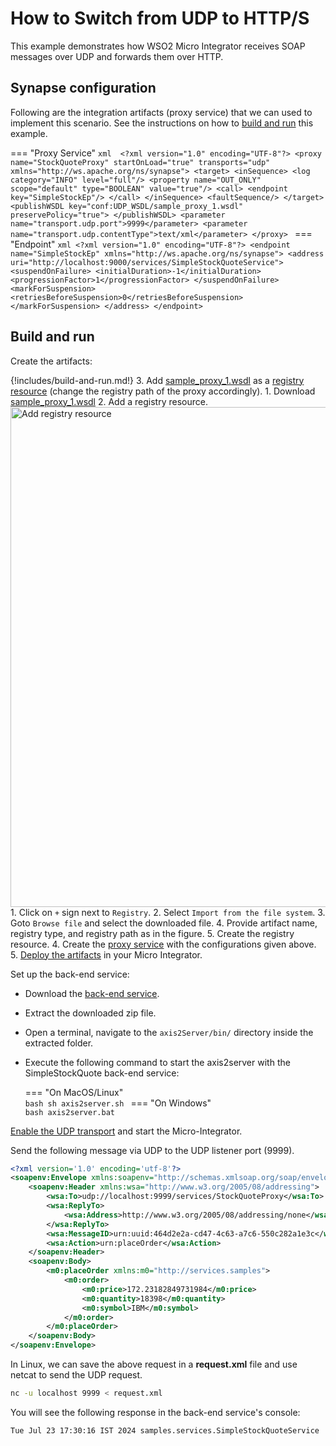# How to Switch from UDP to HTTP/S

This example demonstrates how WSO2 Micro Integrator receives SOAP messages over UDP and forwards them over HTTP.

## Synapse configuration

Following are the integration artifacts (proxy service) that we can used to implement this scenario. See the instructions on how to [build and run](#build-and-run) this example.

=== "Proxy Service"
    ```xml 
    <?xml version="1.0" encoding="UTF-8"?>
    <proxy name="StockQuoteProxy" startOnLoad="true" transports="udp" xmlns="http://ws.apache.org/ns/synapse">
        <target>
            <inSequence>
                <log category="INFO" level="full"/>
                <property name="OUT_ONLY" scope="default" type="BOOLEAN" value="true"/>
                <call>
                    <endpoint key="SimpleStockEp"/>
                </call>
            </inSequence>
            <faultSequence/>
        </target>
        <publishWSDL key="conf:UDP_WSDL/sample_proxy_1.wsdl" preservePolicy="true">
        </publishWSDL>
        <parameter name="transport.udp.port">9999</parameter>
        <parameter name="transport.udp.contentType">text/xml</parameter>
    </proxy>
    ```
=== "Endpoint"
    ```xml
    <?xml version="1.0" encoding="UTF-8"?>
    <endpoint name="SimpleStockEp" xmlns="http://ws.apache.org/ns/synapse">
        <address uri="http://localhost:9000/services/SimpleStockQuoteService">
            <suspendOnFailure>
                <initialDuration>-1</initialDuration>
                <progressionFactor>1</progressionFactor>
            </suspendOnFailure>
            <markForSuspension>
                <retriesBeforeSuspension>0</retriesBeforeSuspension>
            </markForSuspension>
        </address>
    </endpoint>
    ```

## Build and run

Create the artifacts:

{!includes/build-and-run.md!}
3. Add [sample_proxy_1.wsdl](https://github.com/wso2-docs/WSO2_EI/blob/master/samples-protocol-switching/sample_proxy_1.wsdl) as a [registry resource]({{base_path}}/develop/creating-artifacts/creating-registry-resources) (change the registry path of the proxy accordingly). 
    1. Download [sample_proxy_1.wsdl](https://github.com/wso2-docs/WSO2_EI/blob/master/samples-protocol-switching/sample_proxy_1.wsdl)
    2. Add a registry resource. 
        <img src="{{base_path}}/assets/img/learn/samples/add-registry-resource.png" title="Add registry resource" width="800" alt="Add registry resource"/>
        1. Click on `+` sign next to `Registry`.
        2. Select `Import from the file system`.
        3. Goto `Browse file` and select the downloaded file. 
        4. Provide artifact name, registry type, and registry path as in the figure.
        5. Create the registry resource. 
4. Create the [proxy service]({{base_path}}/develop/creating-artifacts/creating-a-proxy-service) with the configurations given above.
5. [Deploy the artifacts]({{base_path}}/develop/deploy-artifacts) in your Micro Integrator.

Set up the back-end service:

* Download the [back-end service](
https://github.com/wso2-docs/WSO2_EI/blob/master/Back-End-Service/axis2Server.zip).
* Extract the downloaded zip file.
* Open a terminal, navigate to the `axis2Server/bin/` directory inside the extracted folder.
* Execute the following command to start the axis2server with the SimpleStockQuote back-end service:

    === "On MacOS/Linux"   
          ```bash
          sh axis2server.sh
          ```
    === "On Windows"                
          ```bash
          axis2server.bat
          ```

[Enable the UDP transport]({{base_path}}/install-and-setup/setup/transport-configurations/configuring-transports/#configuring-the-udp-transport) and start the Micro-Integrator.

Send the following message via UDP to the UDP listener port (9999).
```xml
<?xml version='1.0' encoding='utf-8'?>
<soapenv:Envelope xmlns:soapenv="http://schemas.xmlsoap.org/soap/envelope/">
    <soapenv:Header xmlns:wsa="http://www.w3.org/2005/08/addressing">
        <wsa:To>udp://localhost:9999/services/StockQuoteProxy</wsa:To>
        <wsa:ReplyTo>
            <wsa:Address>http://www.w3.org/2005/08/addressing/none</wsa:Address>
        </wsa:ReplyTo>
        <wsa:MessageID>urn:uuid:464d2e2a-cd47-4c63-a7c6-550c282a1e3c</wsa:MessageID>
        <wsa:Action>urn:placeOrder</wsa:Action>
    </soapenv:Header>
    <soapenv:Body>
        <m0:placeOrder xmlns:m0="http://services.samples">
            <m0:order>
                <m0:price>172.23182849731984</m0:price>
                <m0:quantity>18398</m0:quantity>
                <m0:symbol>IBM</m0:symbol>
            </m0:order>
        </m0:placeOrder>
    </soapenv:Body>
</soapenv:Envelope>
``` 
In Linux, we can save the above request in a <strong>request.xml</strong> file and use netcat to send the UDP request. 

```bash
nc -u localhost 9999 < request.xml
```

You will see the following response in the back-end service's console:
```bash
Tue Jul 23 17:30:16 IST 2024 samples.services.SimpleStockQuoteService  :: Accepted order #1 for : 18398 stocks of IBM at $ 172.23182849731984
```
